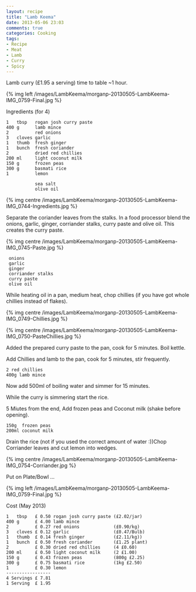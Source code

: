 ```yaml
---
layout: recipe
title: "Lamb Keema"
date: 2013-05-06 23:03
comments: true
categories: Cooking
tags: 
- Recipe
- Meat
- Lamb
- Curry
- Spicy
---
```


Lamb curry (£1.95 a serving) time to table ~1 hour.

{% img left /images/LambKeema/morganp-20130505-LambKeema-IMG_0759-Final.jpg %}
<!-- more -->

Ingredients (for 4)

    1   tbsp   rogan josh curry paste
    400 g      lamb mince
    2          red onions
    3   cloves garlic
    1   thumb  fresh ginger
    1   bunch  fresh coriander
    2          dried red chillies
    200 ml     light coconut milk
    150 g      frozen peas
    300 g      basmati rice
    1          lemon

               sea salt
               olive oil

{% img centre /images/LambKeema/morganp-20130505-LambKeema-IMG_0744-Ingredients.jpg %}

Separate the coriander leaves from the stalks. In a food processor blend the onions, garlic, ginger, corriander stalks, curry paste and olive oil. This creates the curry paste.

{% img centre /images/LambKeema/morganp-20130505-LambKeema-IMG_0745-Paste.jpg %}

     onions
     garlic
     ginger
     corriander stalks
     curry paste
     olive oil


While heating oil in a pan, medium heat, chop chillies (if you have got whole chillies instead of flakes).

{% img centre /images/LambKeema/morganp-20130505-LambKeema-IMG_0749-Chillies.jpg %}

{% img centre /images/LambKeema/morganp-20130505-LambKeema-IMG_0750-PasteChillies.jpg %}

Added the prepared curry paste to the pan, cook for 5 minutes. Boil kettle.

Add Chillies and lamb to the pan, cook for 5 minutes, stir frequently. 

    2 red chillies
    400g lamb mince

Now add 500ml of boiling water and simmer for 15 minutes.

While the curry is simmering start the rice.

5 Miutes from the end, Add frozen peas and Coconut milk (shake before opening).

    150g  frozen peas
    200ml coconut milk

Drain the rice (not if you used the correct amount of water :))Chop Corriander leaves and cut lemon into wedges.


{% img centre /images/LambKeema/morganp-20130505-LambKeema-IMG_0754-Corriander.jpg %}

Put on Plate/Bowl ...

{% img left /images/LambKeema/morganp-20130505-LambKeema-IMG_0759-Final.jpg %}


Cost (May 2013)

    1   tbsp   £ 0.50 rogan josh curry paste (£2.02/jar)
    400 g      £ 4.00 lamb mince             
    2          £ 0.27 red onions             (£0.90/kg)            
    3   cloves £ 0.12 garlic                 (£0.47/Bulb)            
    1   thumb  £ 0.14 fresh ginger           (£2.11/kg))             
    1   bunch  £ 0.50 fresh coriander        (£1.25 plant)     
    2          £ 0.30 dried red chillies     (4 £0.60)
    200 ml     £ 0.50 light coconut milk     (2 £1.00)       
    150 g      £ 0.43 frozen peas            (800g £2.25)      
    300 g      £ 0.75 basmati rice           (1kg £2.50)           
    1          £ 0.30 lemon                      
    -----------------
    4 Servings £ 7.81
    1 Serving  £ 1.95


